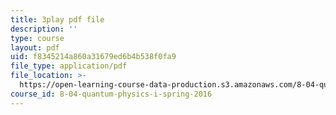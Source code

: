 ```yaml
---
title: 3play pdf file
description: ''
type: course
layout: pdf
uid: f8345214a860a31679ed6b4b538f0fa9
file_type: application/pdf
file_location: >-
  https://open-learning-course-data-production.s3.amazonaws.com/8-04-quantum-physics-i-spring-2016/f8345214a860a31679ed6b4b538f0fa9_0ABYYJSvkVk.pdf
course_id: 8-04-quantum-physics-i-spring-2016
---
```

